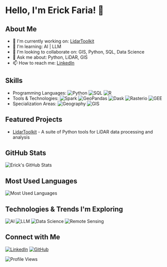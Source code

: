 # Hello, I'm Erick Faria! 👋

## About Me
- 🔭 I'm currently working on: [LidarToolkit](https://github.com/erickfaria/LidarToolkit)
- 🌱 I'm learning: AI | LLM
- 👯 I'm looking to collaborate on: GIS, Python, SQL, Data Science
- 💬 Ask me about: Python, LiDAR, GIS
- 📫 How to reach me: [LinkedIn](https://www.linkedin.com/in/erick-faria/)

## Skills
- Programming Languages: ![Python](https://img.shields.io/badge/-Python-3776AB?style=flat-square&logo=Python&logoColor=white) ![SQL](https://img.shields.io/badge/-SQL-4479A1?style=flat-square&logo=MySQL&logoColor=white) ![R](https://img.shields.io/badge/-R-276DC3?style=flat-square&logo=R&logoColor=white)
- Tools & Technologies: ![Spark](https://img.shields.io/badge/-Spark-E25A1C?style=flat-square&logo=Apache-Spark&logoColor=white) ![GeoPandas](https://img.shields.io/badge/-GeoPandas-306998?style=flat-square&logo=pandas&logoColor=white) ![Dask](https://img.shields.io/badge/-Dask-FDA061?style=flat-square&logo=dask&logoColor=white) ![Rasterio](https://img.shields.io/badge/-Rasterio-3775A9?style=flat-square&logo=rasterio&logoColor=white) ![GEE](https://img.shields.io/badge/-Google%20Earth%20Engine-4285F4?style=flat-square&logo=google-earth&logoColor=white)
- Specialization Areas: ![Geography](https://img.shields.io/badge/-Geography-91B93E?style=flat-square&logo=google-maps&logoColor=white) ![GIS](https://img.shields.io/badge/-GIS-5CAC20?style=flat-square&logo=qgis&logoColor=white)

## Featured Projects
- [LidarToolkit](https://github.com/erickfaria/LidarToolkit) - A suite of Python tools for LiDAR data processing and analysis

## GitHub Stats
![Erick's GitHub Stats](https://github-readme-stats.vercel.app/api?username=erickfaria&show_icons=true&theme=radical)

## Most Used Languages
![Most Used Languages](https://github-readme-stats.vercel.app/api/top-langs/?username=erickfaria&layout=compact&theme=radical)

## Technologies & Trends I'm Exploring
![AI](https://img.shields.io/badge/-Artificial%20Intelligence-FF6F00?style=flat-square&logo=tensorflow&logoColor=white)
![LLM](https://img.shields.io/badge/-Large%20Language%20Models-0081A7?style=flat-square&logo=openai&logoColor=white)
![Data Science](https://img.shields.io/badge/-Data%20Science-232F3E?style=flat-square&logo=jupyter&logoColor=white)
![Remote Sensing](https://img.shields.io/badge/-Remote%20Sensing-43B02A?style=flat-square&logo=satellite&logoColor=white)

## Connect with Me
[![LinkedIn](https://img.shields.io/badge/-LinkedIn-0077B5?style=for-the-badge&logo=linkedin&logoColor=white)](https://www.linkedin.com/in/erick-faria/)
[![GitHub](https://img.shields.io/badge/-GitHub-181717?style=for-the-badge&logo=github&logoColor=white)](https://github.com/erickfaria)

![Profile Views](https://komarev.com/ghpvc/?username=erickfaria&color=brightgreen)
